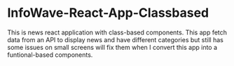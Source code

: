 # InfoWave-React-App-Classbased
 This is news react application with class-based components. This app fetch data from an API to display news and have different categories but still has some issues on small screens will fix them when I convert this app into a funtional-based components.
